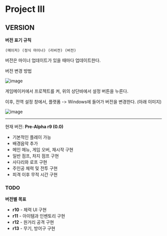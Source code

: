 # Project III
## VERSION

**버전 표기 규칙**

```
(메이저) (정식 마이너) (리비전) (버전)
```
버전은 마이너 업데이트가 있을 때마다 업데이트한다.

버전 변경 방법

![image](https://user-images.githubusercontent.com/68188784/143765093-2bbabc5b-050a-47d3-b6e7-bab5e10bc986.png)

게임메이커에서 프로젝트를 켜, 위의 상단바에서 설정 버튼을 누른다.

이후, 전역 설정 창에서, 플랫폼 -> Windows에 들어가 버전을 변경한다. (아래 이미지)

![image](https://user-images.githubusercontent.com/68188784/143765119-ac9f81f7-fdca-4c4b-b27d-38fef4943b03.png)

-----

현재 버전: **Pre-Alpha r9 (0.0)**
 * 기본적인 플레이 가능
 * 배경음악 추가
 * 메인 메뉴, 게임 오버, 재시작 구현
 * 일반 점프, 차지 점프 구현
 * 사다리와 로프 구현
 * 주인공 체력 및 전투 구현
 * 피격 이후 무적 시간 구현
### TODO
**버전별 목표**
 * **r10** - 체력 UI 구현
 * **r11** - 아이템과 인벤토리 구현
 * **r12** - 원거리 공격 구현
 * **r13** - 무기, 방어구 구현 

